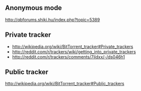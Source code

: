 Anonymous mode
---------------------------------------------
http://qbforums.shiki.hu/index.php?topic=5389

Private tracker
---------------------------------------------------------------
- http://wikipedia.org/wiki/BitTorrent_tracker#Private_trackers
- http://reddit.com/r/trackers/wiki/getting_into_private_trackers
- http://reddit.com/r/trackers/comments/7ildxx/-/ds046h1

Public tracker
------------------------------------------------------------
http://wikipedia.org/wiki/BitTorrent_tracker#Public_trackers
